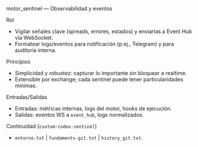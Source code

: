 motor_sentinel — Observabilidad y eventos

Rol
- Vigilar señales clave (spreads, errores, estados) y enviarlas a Event Hub vía WebSocket.
- Formatear logs/eventos para notificación (p.ej., Telegram) y para auditoría interna.

Principios
- Simplicidad y robustez: capturar lo importante sin bloquear a realtime.
- Extensible por exchange; cada sentinel puede tener particularidades mínimas.

Entradas/Salidas
- Entradas: métricas internas, logs del motor, hooks de ejecución.
- Salidas: eventos WS a `event_hub`, logs normalizados.

Continuidad (`custom-codex-sentinel`)
- `entorno.txt` | `fundaments-git.txt` | `history_git.txt`.

